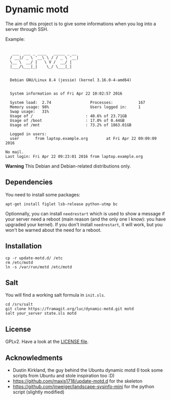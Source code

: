 # Dynamic motd

The aim of this project is to give some informations when you log into a server through SSH.

Example:

```

   ___  ___ _ ____   _____ _ __
  / __|/ _ \ '__\ \ / / _ \ '__|
  \__ \  __/ |   \ V /  __/ |
  |___/\___|_|    \_/ \___|_|


  Debian GNU/Linux 8.4 (jessie) (kernel 3.16.0-4-amd64)


  System information as of Fri Apr 22 10:02:57 2016

  System load:  2.74                 Processes:           167
  Memory usage: 98%                  Users logged in:     1
  Swap usage:   31%
  Usage of /                       : 40.6% of 23.71GB
  Usage of /boot                   : 17.0% of 0.44GB
  Usage of /mnt                    : 73.2% of 1863.01GB

  Logged in users:
  user       from laptop.example.org        at Fri Apr 22 09:09:09 2016

No mail.
Last login: Fri Apr 22 09:23:01 2016 from laptop.example.org
```

**Warning** This Debian and Debian-related distributions only.

## Dependencies

You need to install some packages:

```
apt-get install figlet lsb-release python-utmp bc
```

Optionnally, you can install `needrestart` which is used to show a message if your server need a reboot (main reason (and the only one I know): you have upgraded your kernel).
If you don't install `needrestart`, it will work, but you won't be warned about the need for a reboot.

## Installation

```
cp -r update-motd.d/ /etc
rm /etc/motd
ln -s /var/run/motd /etc/motd
```

## Salt

You will find a working salt formula in `init.sls`.

```
cd /srv/salt
git clone https://framagit.org/luc/dynamic-motd.git motd
salt your_server state.sls motd
```

## License

GPLv2. Have a look at the [LICENSE file](LICENSE).

## Acknowledments

- Dustin Kirkland, the guy behind the Ubuntu dynamic motd (I took some scripts from Ubuntu and stole inspiration too :D)
- https://github.com/maxis1718/update-motd.d for the skeleton
- https://github.com/jnweiger/landscape-sysinfo-mini for the python script (slightly modified)
